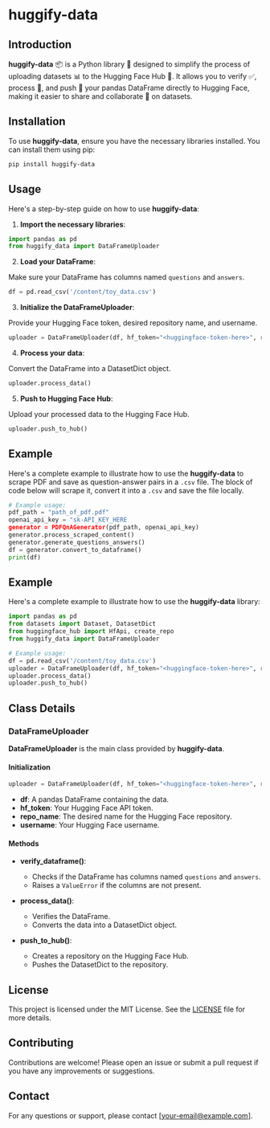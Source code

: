 # huggify-data

## Introduction

**huggify-data** 📦 is a Python library 🐍 designed to simplify the process of uploading datasets 📊 to the Hugging Face Hub 🤗. It allows you to verify ✅, process 🔄, and push 🚀 your pandas DataFrame directly to Hugging Face, making it easier to share and collaborate 🤝 on datasets.

## Installation

To use **huggify-data**, ensure you have the necessary libraries installed. You can install them using pip:

```sh
pip install huggify-data
```

## Usage

Here's a step-by-step guide on how to use **huggify-data**:

1. **Import the necessary libraries**:

```py
import pandas as pd
from huggify_data import DataFrameUploader
```

2. **Load your DataFrame**:

Make sure your DataFrame has columns named `questions` and `answers`.

```py
df = pd.read_csv('/content/toy_data.csv')
```

3. **Initialize the DataFrameUploader**:

Provide your Hugging Face token, desired repository name, and username.

```py
uploader = DataFrameUploader(df, hf_token="<huggingface-token-here>", repo_name='<desired-repo-name>', username='<your-username>')
```

4. **Process your data**:

Convert the DataFrame into a DatasetDict object.

```py
uploader.process_data()
```

5. **Push to Hugging Face Hub**:

Upload your processed data to the Hugging Face Hub.

```py
uploader.push_to_hub()
```

## Example

Here's a complete example to illustrate how to use the **huggify-data** to scrape PDF and save as question-answer pairs in a `.csv` file. The block of code below will scrape it, convert it into a `.csv` and save the file locally.

```py
# Example usage:
pdf_path = "path_of_pdf.pdf"
openai_api_key = "sk-API_KEY_HERE
generator = PDFQnAGenerator(pdf_path, openai_api_key)
generator.process_scraped_content()
generator.generate_questions_answers()
df = generator.convert_to_dataframe()
print(df)
```

## Example

Here's a complete example to illustrate how to use the **huggify-data** library:

```py
import pandas as pd
from datasets import Dataset, DatasetDict
from huggingface_hub import HfApi, create_repo
from huggify_data import DataFrameUploader

# Example usage:
df = pd.read_csv('/content/toy_data.csv')
uploader = DataFrameUploader(df, hf_token="<huggingface-token-here>", repo_name='<desired-repo-name>', username='<your-username>')
uploader.process_data()
uploader.push_to_hub()
```

## Class Details

### DataFrameUploader

**DataFrameUploader** is the main class provided by **huggify-data**. 

#### Initialization

```py
uploader = DataFrameUploader(df, hf_token="<huggingface-token-here>", repo_name='<desired-repo-name>', username='<your-username>')
```

- **df**: A pandas DataFrame containing the data.
- **hf_token**: Your Hugging Face API token.
- **repo_name**: The desired name for the Hugging Face repository.
- **username**: Your Hugging Face username.

#### Methods

- **verify_dataframe()**:
    - Checks if the DataFrame has columns named `questions` and `answers`.
    - Raises a `ValueError` if the columns are not present.
  
- **process_data()**:
    - Verifies the DataFrame.
    - Converts the data into a DatasetDict object.

- **push_to_hub()**:
    - Creates a repository on the Hugging Face Hub.
    - Pushes the DatasetDict to the repository.

## License

This project is licensed under the MIT License. See the [LICENSE](LICENSE) file for more details.

## Contributing

Contributions are welcome! Please open an issue or submit a pull request if you have any improvements or suggestions.

## Contact

For any questions or support, please contact [your-email@example.com].